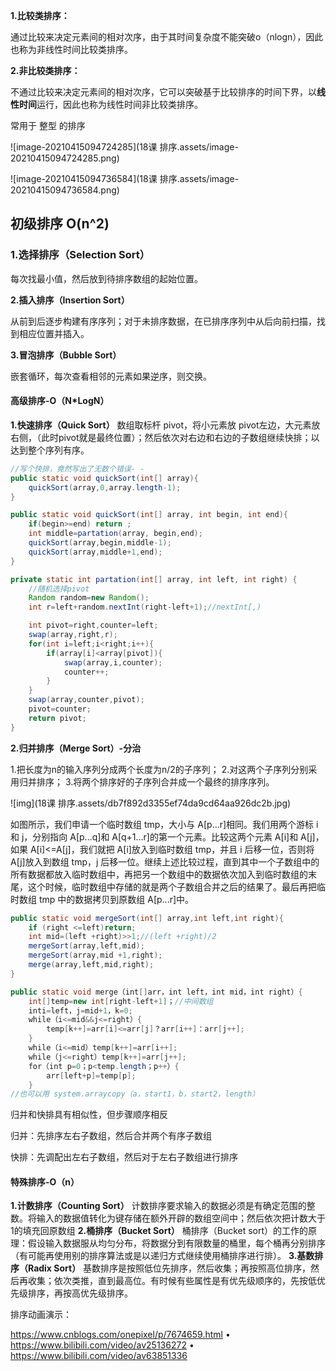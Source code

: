**1.比较类排序：**

通过比较来决定元素间的相对次序，由于其时间复杂度不能突破o（nlogn），因此也称为非线性时间比较类排序。

**2.非比较类排序：**

不通过比较来决定元素间的相对次序，它可以突破基于比较排序的时间下界，以**线性时间**运行，因此也称为线性时间非比较类排序。

常用于 整型 的排序



![image-20210415094724285](18课 排序.assets/image-20210415094724285.png)



![image-20210415094736584](18课 排序.assets/image-20210415094736584.png)



## 初级排序 O(n^2)
### **1.选择排序（Selection Sort）**

每次找最小值，然后放到待排序数组的起始位置。

**2.插入排序（Insertion Sort）**

从前到后逐步构建有序序列；对于未排序数据，在已排序序列中从后向前扫描，找到相应位置并插入。

**3.冒泡排序（Bubble Sort）**

嵌套循环，每次查看相邻的元素如果逆序，则交换。

#### 高级排序-O（N*LogN）

**1.快速排序（Quick Sort）**
数组取标杆 pivot，将小元素放 pivot左边，大元素放右侧，（此时pivot就是最终位置）；然后依次对右边和右边的子数组继续快排；以达到整个序列有序。

```java
//写个快排，竟然写出了无数个错误- -
public static void quickSort(int[] array){
    quickSort(array,0,array.length-1);
}

public static void quickSort(int[] array, int begin, int end){
    if(begin>=end) return ;
    int middle=partation(array, begin,end);
    quickSort(array,begin,middle-1);
    quickSort(array,middle+1,end);
}

private static int partation(int[] array, int left, int right) {
    //随机选择pivot
    Random random=new Random();
    int r=left+random.nextInt(right-left+1);//nextInt[,)

    int pivot=right,counter=left;
    swap(array,right,r);
    for(int i=left;i<right;i++){
        if(array[i]<array[pivot]){
            swap(array,i,counter);
            counter++;
        }
    }
    swap(array,counter,pivot);
    pivot=counter;
    return pivot;
}
```



**2.归并排序（Merge Sort）-分治**

1.把长度为n的输入序列分成两个长度为n/2的子序列；
2.对这两个子序列分别采用归并排序；
3.将两个排序好的子序列合并成一个最终的排序序列。

 ![img](18课 排序.assets/db7f892d3355ef74da9cd64aa926dc2b.jpg) 

 如图所示，我们申请一个临时数组 tmp，大小与 A[p...r]相同。我们用两个游标 i 和 j，分别指向 A[p...q]和 A[q+1...r]的第一个元素。比较这两个元素 A[i]和 A[j]，如果 A[i]<=A[j]，我们就把 A[i]放入到临时数组 tmp，并且 i 后移一位，否则将 A[j]放入到数组 tmp，j 后移一位。继续上述比较过程，直到其中一个子数组中的所有数据都放入临时数组中，再把另一个数组中的数据依次加入到临时数组的末尾，这个时候，临时数组中存储的就是两个子数组合并之后的结果了。最后再把临时数组 tmp 中的数据拷贝到原数组 A[p...r]中。 



```java
public static void mergeSort(int[] array,int left,int right){
	if (right <=left)return; 
    int mid=(left +right)>>1;//(left +right)/2
	mergeSort(array,left,mid); 
    mergeSort(array,mid +1,right); 
    merge(array,left,mid,right);
}

public static void merge（int[]arr，int left，int mid，int right）{
	int[]temp=new int[right-left+1]；//中间数组
    inti=left，j=mid+1，k=0;
    while（i<=mid&&j<=right）{
		temp[k++]=arr[i]<=arr[j]？arr[i++]：arr[j++];
    }
    while（i<=mid）temp[k++]=arr[i++];
    while（j<=right）temp[k++]=arr[j++];
    for（int p=0；p<temp.length；p++）{
		arr[left+p]=temp[p];
    }
//也可以用 system.arraycopy（a，start1，b，start2，length）
```

归并和快排具有相似性，但步骤顺序相反

归并：先排序左右子数组，然后合并两个有序子数组

快排：先调配出左右子数组，然后对于左右子数组进行排序

#### 特殊排序-O（n）
**1.计数排序（Counting Sort）**
计数排序要求输入的数据必须是有确定范围的整数。将输入的数据值转化为键存储在额外开辟的数组空间中；然后依次把计数大于1的填充回原数组
**2.桶排序（Bucket Sort）**
桶排序（Bucket sort）的工作的原理：假设输入数据服从均匀分布，将数据分到有限数量的桶里，每个桶再分别排序（有可能再使用别的排序算法或是以递归方式继续使用桶排序进行排）。
**3.基数排序（Radix Sort）**
基数排序是按照低位先排序，然后收集；再按照高位排序，然后再收集；依次类推，直到最高位。有时候有些属性是有优先级顺序的，先按低优先级排序，再按高优先级排序。

排序动画演示：

https://www.cnblogs.com/onepixel/p/7674659.html
• https://www.bilibili.com/video/av25136272
• https://www.bilibili.com/video/av63851336
